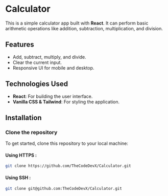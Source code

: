 # Calculator

This is a simple calculator app built with **React**. It can perform basic arithmetic operations like addition, subtraction, multiplication, and division.

## Features
- Add, subtract, multiply, and divide.
- Clear the current input.
- Responsive UI for mobile and desktop.

## Technologies Used
- **React**: For building the user interface.
- **Vanilla CSS & Tailwind**: For styling the application.

## Installation

### Clone the repository
To get started, clone this repository to your local machine:
#### Using HTTPS :
```bash
git clone https://github.com/TheCodeDevX/Calculator.git
```

#### Using SSH :
```bash
git clone git@github.com:TheCodeDevX/Calculator.git
```

